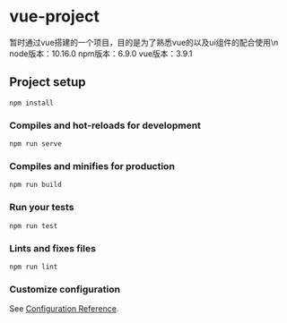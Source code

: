 # vue-project
暂时通过vue搭建的一个项目，目的是为了熟悉vue的以及ui组件的配合使用\n
node版本：10.16.0
npm版本：6.9.0
vue版本：3.9.1
## Project setup
```
npm install
```

### Compiles and hot-reloads for development
```
npm run serve
```

### Compiles and minifies for production
```
npm run build
```

### Run your tests
```
npm run test
```

### Lints and fixes files
```
npm run lint
```

### Customize configuration
See [Configuration Reference](https://cli.vuejs.org/config/).
